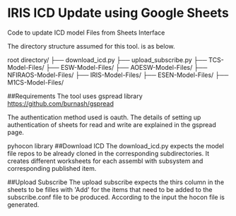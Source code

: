 # IRIS ICD Update using Google Sheets
Code to update ICD model Files from Sheets Interface

The directory structure assumed for this tool. is as below.

root directory/
├── download_icd.py
├── upload_subscribe.py
├── TCS-Model-Files/
├── ESW-Model-Files/
├── AOESW-Model-Files/
├── NFIRAOS-Model-Files/
├── IRIS-Model-Files/
├── ESEN-Model-Files/
├── M1CS-Model-Files/

##Requirements
The tool uses gspread library
https://github.com/burnash/gspread

The authentication method used is oauth. The details of setting up authentication of sheets for read and write are explained in the gspread page.

pyhocon library
##Download ICD
The download_icd.py expects the model file repos to be already cloned in the corresponding subdirectories. It creates different worksheets for each assembl with subsystem and corresponding published item.

##Upload Subscribe
The upload subscribe expects the thirs column in the sheets to be filles with 'Add' for the items that need to be added to the subscribe.conf file to be produced. According to the input the hocon file is generated.

